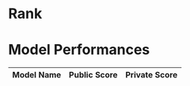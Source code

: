 # Rank
<!-- **136/3858** -->

# Model Performances
| **Model Name**                         | **Public Score**      | **Private Score** |
|:--------------------------------------:|:---------------------:|:-----------------:|




